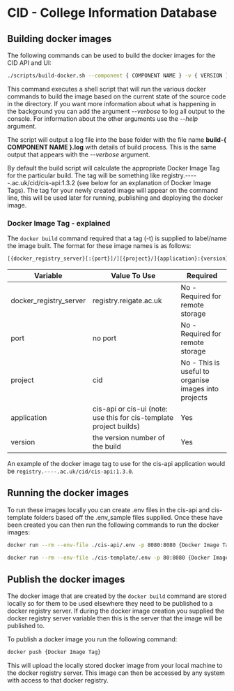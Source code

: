# CID - College Information Database

## Building docker images

The following commands can be used to build the docker images for the CID API and UI:

```bash
./scripts/build-docker.sh --component { COMPONENT NAME } -v { VERSION }
```

This command executes a shell script that will run the various docker commands to build the image based on the current state of the source code in the directory. If you want more information about what is happening in the background you can add the argument _--verbose_ to log all output to the console. For information about the other arguments use the _--help_ argument. 

The script will output a log file into the base folder with the file name __build-{ COMPONENT NAME }.log__ with details of build process. This is the same output that appears with the _--verbose_ argument.

By default the build script will calculate the appropriate Docker Image Tag for the particular build. The tag will be something like registry.-----.ac.uk/cid/cis-api:1.3.2 (see below for an explanation of Docker Image Tags). The tag for your newly created image will appear on the command line, this will be used later for running, publishing and deploying the docker image.

### Docker Image Tag - explained

The ```docker build``` command required that a tag (-t) is supplied to label/name the image built. The format for these image names is as follows:

```bash
[{docker_registry_server}[:{port}]/][{project}/]{application}:{version}
```

| Variable | Value To Use | Required |
| --- | --- | --- |
| docker_registry_server | registry.reigate.ac.uk | No - Required for remote storage |
| port | no port | No - Required for remote storage  |
| project | cid | No - This is useful to organise images into projects |
| application | cis-api or cis-ui (note: use this for cis-template project builds) | Yes |
| version | the version number of the build | Yes |

An example of the docker image tag to use for the cis-api application would be ```registry.----.ac.uk/cid/cis-api:1.3.0```. 

## Running the docker images

To run these images locally you can create .env files in the cis-api and cis-template folders based off the .env_sample files supplied. Once these have been created you can then run the following commands to run the docker images:

```bash
docker run --rm --env-file ./cis-api/.env -p 8080:8080 {Docker Image Tag}
```

```bash
docker run --rm --env-file ./cis-template/.env -p 80:8080 {Docker Image Tag}
```

## Publish the docker images

The docker image that are created by the ```docker build``` command are stored locally so for them to be used elsewhere they need to be published to a docker registry server. If during the docker image creation you supplied the docker registry server variable then this is the server that the image will be published to.

To publish a docker image you run the following command:

```bash
docker push {Docker Image Tag}
```

This will upload the locally stored docker image from your local machine to the docker registry server. This image can then be accessed by any system with access to that docker registry.
